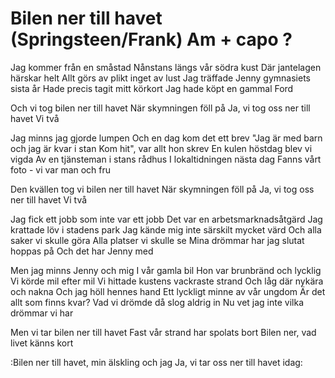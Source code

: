 # Bilen ner till havet (Springsteen/Frank) Am + capo ?

Jag kommer från en småstad
Nånstans längs vår södra kust
Där jantelagen härskar helt
Allt görs av plikt inget av lust
Jag träffade Jenny gymnasiets sista år
Hade precis tagit mitt körkort
Jag hade köpt en gammal Ford

Och vi tog bilen ner till havet
När skymningen föll på
Ja, vi tog oss ner till havet
Vi två

Jag minns jag gjorde lumpen
Och en dag kom det ett brev
"Jag är med barn och jag är kvar i stan
Kom hit", var allt hon skrev
En kulen höstdag blev vi vigda
Av en tjänsteman i stans rådhus
I lokaltidningen nästa dag
Fanns vårt foto - vi var man och fru

Den kvällen tog vi bilen ner till havet
När skymningen föll på
Ja, vi tog oss ner till havet
Vi två

Jag fick ett jobb som inte var ett jobb
Det var en arbetsmarknadsåtgärd
Jag krattade löv i stadens park
Jag kände mig inte särskilt mycket värd
Och alla saker vi skulle göra
Alla platser vi skulle se
Mina drömmar har jag slutat hoppas på
Och det har Jenny med

Men jag minns Jenny och mig
I vår gamla bil 
Hon var brunbränd och lycklig
Vi körde mil efter mil
Vi hittade kustens vackraste strand
Och låg där nykära och nakna
Och jag höll hennes hand
Ett lyckligt minne av vår ungdom
Är det allt som finns kvar?
Vad vi drömde då slog aldrig in
Nu vet jag inte vilka drömmar vi har

Men vi tar bilen ner till havet
Fast vår strand har spolats bort
Bilen ner, vad livet känns kort

:Bilen ner till havet, min älskling och jag
Ja, vi tar oss ner till havet idag:

